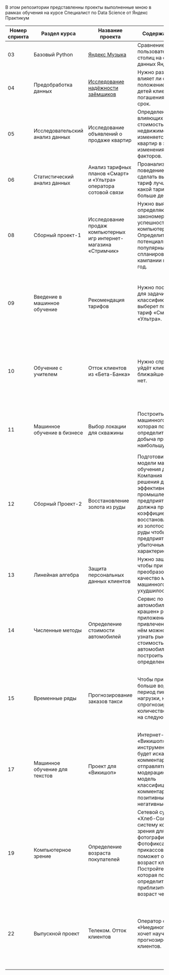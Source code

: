 В этом репозитории представленны проекты выполненные мною в рамках обучения на курсе Специалист по Data Science от Яндекс Практикум

Номер спринта | Раздел курса | Название проекта | Содержание проекта | Используемые инструменты
----------------|----------------|----------------------|----------------------|--------------
03 | Базовый Python |   [Яндекс Музыка](https://github.com/ApanaskevichMaksim/Yandex_Practicum/blob/main/03%20Yandex%20music/3.%20%D0%AF%D0%BD%D0%B4%D0%B5%D0%BA%D1%81%20%D0%9C%D1%83%D0%B7%D1%8B%D0%BA%D0%B0.ipynb)| Сравнение поведения пользователей двух столиц на основании данных Яндекс Музыки | pandas
04 | Предобработка данных | [Исследование надёжности заёмщиков](https://github.com/ApanaskevichMaksim/Yandex_Practicum/blob/main/04%20%D0%98%D1%81%D1%81%D0%BB%D0%B5%D0%B4%D0%BE%D0%B2%D0%B0%D0%BD%D0%B8%D0%B5%20%D0%BD%D0%B0%D0%B4%D0%B5%D0%B6%D0%BD%D0%BE%D1%81%D1%82%D0%B8%20%D0%B7%D0%B0%D0%B5%D0%BC%D1%89%D0%B8%D0%BA%D0%BE%D0%B2/4.%20%D0%98%D1%81%D1%81%D0%BB%D0%B5%D0%B4%D0%BE%D0%B2%D0%B0%D0%BD%D0%B8%D0%B5%20%D0%BD%D0%B0%D0%B4%D0%B5%D0%B6%D0%BD%D0%BE%D1%81%D1%82%D0%B8%20%D0%B7%D0%B0%D0%B5%D0%BC%D1%89%D0%B8%D0%BA%D0%BE%D0%B2%202.ipynb) | Нужно разобраться, влияет ли семейное положение и количество детей клиента на факт погашения кредита в срок. | pandas
05 | Исследовательский анализ данных | Исследование объявлений о продаже квартир | Определение факторов влияющих на итоговую стоимость недвижимости и то как изменяется стоимость квартир в зависимости от изменения этиф факторов. | pandas, matplotlib,  seaborn
06 | Статистический анализ данных | Анализ тарифных планов «Смарт» и «Ультра» оператора сотовой связи | Проанализировать поведение клиентов и сделать вывод — какой тариф лучше и понять, какой тариф приносит больше денег. | pandas, matplotlib,  seaborn, scipy, stats
08 | Сборный проект-1 | Исследование продаж компьютерных игр интернет-магазина «Стримчик» | Нужно выявить определяющие закономерности успешности компьютерных игр. Определить потенциально популярный продукт и спланировать рекламные кампании на будующий год. | pandas, matplotlib,  seaborn, scipy, stats
09 | Введение в машинное обучение | Рекомендация тарифов | Нужно построить модель для задачи классификации, которая выберет подходящий тариф «Смарт» или «Ультра». | Библиотеки: pandas, matplotlib,  seaborn, sklearn.<br> Модели ML: DecisionTreeClassifier, RandomForestClassifier, LogisticRegression <br> Метрики оценки качества: Accuracy, MSE.
10 | Обучение с учителем | Отток клиентов из «Бета-Банка»  | Нужно спрогнозировать, уйдёт клиент из банка в ближайшее время или нет. | Библиотеки: pandas, matplotlib,  seaborn, sklearn.<br> Модели ML: DecisionTreeClassifier, RandomForestClassifier, LogisticRegression <br> Метрики оценки качества: Accuracy, Полнота, Точность, F1-мера, ROC-AUC.
11 | Машинное обучение в бизнесе | Выбор локации для скважины | Построить модель машинного обучения, которая поможет определить регион, где добыча принесёт наибольшую прибыль. | Библиотеки: pandas, numpy, matplotlib,  seaborn, sklearn.<br> Модели ML: LinearRegressionr<br> Метрики оценки качества: MSE, RMSE.
12 | Сборный Проект-2 | Восстановление золота из руды | Подготовить прототип модели машинного обучения для «Цифры». Компания разрабатывает решения для эффективной работы промышленных предприятий. Модель должна предсказать коэффициент восстановления золота из золотосодержащей руды чтобы не запускать предприятие с убыточными характеристиками. | Библиотеки: pandas, matplotlib,  seaborn, sklearn.<br> Модели ML: LinearRegression, DecisionTreeRegressor, RandomForestRegressor <br> Метрики оценки качества: SMAPE.
13 | Линейная алгебра | Защита персональных данных клиентов | Нужно защитить данные, чтобы при преобразовании качество моделей машинного обучения не ухудшилось. | Библиотеки: pandas, numpy, sklearn.<br> Модели ML: LinearRegression.<br> Метрики оценки качества: R2.
14 | Численные методы | Определение стоимости автомобилей | Сервис по продаже автомобилей «Не бит, не крашен» разрабатывает приложение для привлечения клиентов. В нём можно быстро узнать рыночную стоимость своего автомобиля. Вам нужно построить модель для определения стоимости. | Библиотеки: pandas, numpy, sklearn.<br> Модели ML: LGBMRegressor, CatBoostRegressor, DecisionTreeRegressor, LinearRegression.<br> Метрики оценки качества: RMSE.
15 | Временные ряды | Прогнозирование заказов такси | Чтобы привлекать больше водителей в период пиковой нагрузки, нужно спрогнозировать количество заказов такси на следующий час. | Библиотеки: pandas, numpy, matplotlib, sklearn.<br> Модели ML: LGBMRegressor, CatBoostRegressor, DecisionTreeRegressor, LinearRegression.<br> Метрики оценки качества: RMSE.
17 | Машинное обучение для текстов | Проект для «Викишоп» | Интернет-магазинe «Викишоп» нужен инструмент, который будет искать токсичные комментарии и отправлять их на модерацию. Обучите модель классифицировать комментарии на позитивные и негативные. | Библиотеки: pandas, numpy, nltk, re, sklearn.<br> Модели ML: LogisticRegression, DecisionTreeClassifier, RandomForestClassifier, LGBMClassifier, RidgeClassifier.<br> Метрики оценки качества: f1.
19 | Компьютерное зрение | Определение возраста покупателей | Сетевой супермаркет «Хлеб-Соль» внедряет систему компьютерного зрения для обработки фотографий покупателей. Фотофиксация в прикассовой зоне поможет определять возраст клиентов. Постройте модель, которая по фотографии определит приблизительный возраст человека.  | Библиотеки: pandas, numpy, matplotlib, seaborn, tensorflow, keras, PIL, sklearn.<br> Модели ML: сверточная нейронная сеть ResNet50.<br> Метрики оценки качества: MAE.
22 | Выпускной проект | Телеком. Отток клиентов | Оператор связи «Ниединогоразрыва.ком» хочет научиться прогнозировать отток клиентов. | Библиотеки: pandas, numpy, matplotlib, seaborn, sklearn.<br> Модели ML: LogisticRegression, RandomForestClassifier, LGBMClassifier, CatBoostClassifier.<br> Метрики оценки качества: AUC-ROC, Accuracy.
